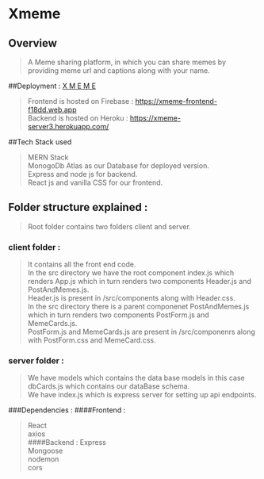 # Xmeme

## Overview 
> A Meme sharing platform, in which you can share memes by providing meme url and captions along with your name. 

##Deployment :  <a href="https://xmeme-frontend-f18dd.web.app" target = "_blank" >X M E M E</a>
> Frontend is hosted on Firebase : https://xmeme-frontend-f18dd.web.app <br>
> Backend is hosted on Heroku : https://xmeme-server3.herokuapp.com/  <br>

##Tech Stack used
> MERN Stack <br>
> MonogoDb Atlas as our Database for deployed version.<br>
> Express and node js for backend.<br>
> React js and vanilla CSS for our frontend.<br>

## Folder structure explained : 
> Root folder contains two folders client and server. <br>
### client folder :
> It contains all the front end code.<br>
> In the src directory we have the root component index.js which renders App.js which in turn renders two components Header.js and PostAndMemes.js.<br>
> Header.js is present in /src/components along with Header.css.<br>
> In the src directory there is a parent componenet PostAndMemes.js which in turn renders two components PostForm.js and MemeCards.js.<br>
> PostForm.js and MemeCards.js are present in /src/componenrs along with PostForm.css and MemeCard.css.<br>
### server folder :
> We have models which contains the data base models in this case dbCards.js which contains our dataBase schema.<br>
> We have index.js which is express server for setting up api endpoints.<br>

###Dependencies : 
####Frontend : 
> React<br>
> axios<br>
####Backend : 
> Express<br>
> Mongoose<br>
> nodemon<br>
> cors<br>
